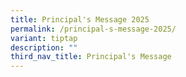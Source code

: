 ```yaml
---
title: Principal's Message 2025
permalink: /principal-s-message-2025/
variant: tiptap
description: ""
third_nav_title: Principal's Message
---
```

